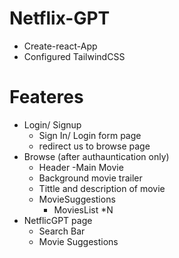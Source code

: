# Netflix-GPT

- Create-react-App
- Configured TailwindCSS

# Feateres

- Login/ Signup
  - Sign In/ Login form page
  - redirect us to browse page
- Browse (after authauntication only)
  - Header
    -Main Movie
  - Background movie trailer
  - Tittle and description of movie
  - MovieSuggestions
    - MoviesList \*N
- NetflicGPT page
  - Search Bar
  - Movie Suggestions
